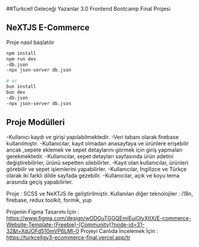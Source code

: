 ##Turkcell Geleceği Yazanlar 3.0 Frontend Bootcamp Final Projesi

## NeXTJS E-Commerce

Proje nasıl başlatılır

```bash
npm install
npm run dev
-db.json
-npx json-server db.json

# or
bun install
bun dev
-db.json
-npx json-server db.json
```

## Proje Modülleri

-Kullanıcı kaydı ve girişi yapılabilmektedir.
-Veri tabanı olarak firebase kullanılmıştır.
-Kullanıcılar, kayıt olmadan anasayfaya ve ürünlere erişebilir ancak ,sepete eklemek ve sepet detaylarını görmek için giriş yapmaları gerekmektedir.
-Kullanıcılar, sepet detayları sayfasında ürün adetini değiştirebilirler, ürünü sepetten silebilirler.
-Kayıt olan kullanıcılar, ürünleri görebilir ve sepet işlemlerini yapabilirler.
-Kullanıcılar, İngilizce ve Türkçe olarak iki farklı dilde sayfada gezebilir.
-Kullanıcılar, açık ve koyu tema arasında geçiş yapabilirler.

Proje : SCSS ve NeXTJS ile geliştirilmiştir.
Kullanılan diğer teknolojiler : i18n, firebase, redux toolkit, formik, yup

Projenin Figma Tasarımı İçin : https://www.figma.com/design/wODGuTGGQEmiEuiOIyXtIX/E-commerce-Website-Template-(Freebie)-(Community)?node-id=31-32&t=XdJOFd510mVP6LMl-0
Projeyi Canlıda İncelemek İçin : https://turkcellgy3-ecommerce-final.vercel.app/tr
